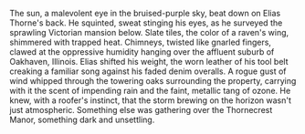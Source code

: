 The sun, a malevolent eye in the bruised-purple sky, beat down on Elias Thorne's back.  He squinted, sweat stinging his eyes, as he surveyed the sprawling Victorian mansion below. Slate tiles, the color of a raven's wing, shimmered with trapped heat.  Chimneys, twisted like gnarled fingers, clawed at the oppressive humidity hanging over the affluent suburb of Oakhaven, Illinois.  Elias shifted his weight, the worn leather of his tool belt creaking a familiar song against his faded denim overalls.  A rogue gust of wind whipped through the towering oaks surrounding the property, carrying with it the scent of impending rain and the faint, metallic tang of ozone. He knew, with a roofer's instinct, that the storm brewing on the horizon wasn't just atmospheric.  Something else was gathering over the Thornecrest Manor, something dark and unsettling.
